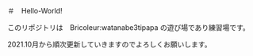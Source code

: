 ＃　Hello-World!

このリポジトリは　Bricoleur:watanabe3tipapa の遊び場であり練習場です。

2021.10月から順次更新していきますのでよろしくお願いします。

